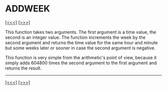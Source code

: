 # ADDWEEK

[\[\<\<\<\]](ug_25.10.md) [\[\>\>\>\]](ug_25.12.md)

This function takes two arguments. The first argument is a time value,
the second is an integer value. The function increments the week by the
second argument and returns the time value for the same hour and minute
but some weeks later or sooner in case the second argument is negative.

This function is very simple from the arithmetic's point of view,
because it simply adds 604800 times the second argument to the first
argument and returns the result.

-----

[\[\<\<\<\]](ug_25.10.md) [\[\>\>\>\]](ug_25.12.md)
